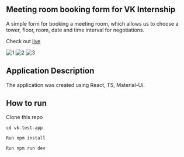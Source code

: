 ## Meeting room booking form for VK Internship
A simple form for booking a meeting room, which allows us to choose a tower, floor, room, date and time interval for negotiations.

Check out [live](https://vk-test-app.vercel.app/)

![1](https://github.com/Imperfect-Spectrum/vk-test-app/assets/55977481/ccfd9c5c-a6c9-4824-86a9-213a6e719097)
![2](https://github.com/Imperfect-Spectrum/vk-test-app/assets/55977481/85970397-2946-4511-af21-e46cf018a53c)
![3](https://github.com/Imperfect-Spectrum/vk-test-app/assets/55977481/b557b777-5477-4143-98d0-c018b46ef875)

## Application Description
The application was created using React, TS, Material-Ui.

## How to run

Clone this repo

<code>cd vk-test-app</code>

<code>Run npm install</code>

<code>Run npm run dev</code>
